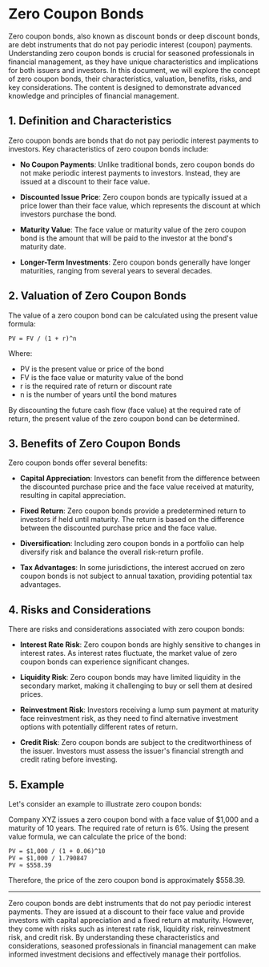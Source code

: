 # Zero Coupon Bonds

Zero coupon bonds, also known as discount bonds or deep discount bonds, are debt instruments that do not pay periodic interest (coupon) payments. Understanding zero coupon bonds is crucial for seasoned professionals in financial management, as they have unique characteristics and implications for both issuers and investors. In this document, we will explore the concept of zero coupon bonds, their characteristics, valuation, benefits, risks, and key considerations. The content is designed to demonstrate advanced knowledge and principles of financial management.

## 1. Definition and Characteristics

Zero coupon bonds are bonds that do not pay periodic interest payments to investors. Key characteristics of zero coupon bonds include:

- **No Coupon Payments**: Unlike traditional bonds, zero coupon bonds do not make periodic interest payments to investors. Instead, they are issued at a discount to their face value.

- **Discounted Issue Price**: Zero coupon bonds are typically issued at a price lower than their face value, which represents the discount at which investors purchase the bond.

- **Maturity Value**: The face value or maturity value of the zero coupon bond is the amount that will be paid to the investor at the bond's maturity date.

- **Longer-Term Investments**: Zero coupon bonds generally have longer maturities, ranging from several years to several decades.

## 2. Valuation of Zero Coupon Bonds

The value of a zero coupon bond can be calculated using the present value formula:

```
PV = FV / (1 + r)^n
```

Where:
- PV is the present value or price of the bond
- FV is the face value or maturity value of the bond
- r is the required rate of return or discount rate
- n is the number of years until the bond matures

By discounting the future cash flow (face value) at the required rate of return, the present value of the zero coupon bond can be determined.

## 3. Benefits of Zero Coupon Bonds

Zero coupon bonds offer several benefits:

- **Capital Appreciation**: Investors can benefit from the difference between the discounted purchase price and the face value received at maturity, resulting in capital appreciation.

- **Fixed Return**: Zero coupon bonds provide a predetermined return to investors if held until maturity. The return is based on the difference between the discounted purchase price and the face value.

- **Diversification**: Including zero coupon bonds in a portfolio can help diversify risk and balance the overall risk-return profile.

- **Tax Advantages**: In some jurisdictions, the interest accrued on zero coupon bonds is not subject to annual taxation, providing potential tax advantages.

## 4. Risks and Considerations

There are risks and considerations associated with zero coupon bonds:

- **Interest Rate Risk**: Zero coupon bonds are highly sensitive to changes in interest rates. As interest rates fluctuate, the market value of zero coupon bonds can experience significant changes.

- **Liquidity Risk**: Zero coupon bonds may have limited liquidity in the secondary market, making it challenging to buy or sell them at desired prices.

- **Reinvestment Risk**: Investors receiving a lump sum payment at maturity face reinvestment risk, as they need to find alternative investment options with potentially different rates of return.

- **Credit Risk**: Zero coupon bonds are subject to the creditworthiness of the issuer. Investors must assess the issuer's financial strength and credit rating before investing.

## 5. Example

Let's consider an example to illustrate zero coupon bonds:

Company XYZ issues a zero coupon bond with a face value of $1,000 and a maturity of 10 years. The required rate of return is 6%. Using the present value formula, we can calculate the price of the bond:

```
PV = $1,000 / (1 + 0.06)^10
PV = $1,000 / 1.790847
PV ≈ $558.39
```

Therefore, the price of the zero coupon bond is approximately $558.39.

---

Zero coupon bonds are debt instruments that do not pay periodic interest payments. They are issued at a discount to their face value and provide investors with capital appreciation and a fixed return at maturity. However, they come with risks such as interest rate risk, liquidity risk, reinvestment risk, and credit risk. By understanding these characteristics and considerations, seasoned professionals in financial management can make informed investment decisions and effectively manage their portfolios.